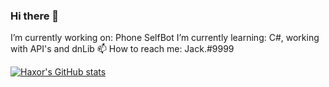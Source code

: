 ### Hi there 👋





I’m currently working on: Phone SelfBot
I’m currently learning:  C#, working with API's and dnLib
📫 How to reach me:  Jack.#9999


[![Haxor's GitHub stats](https://github-readme-stats.vercel.app/api?username=anuraghazra)](https://github.com/anuraghazra/github-readme-stats)
